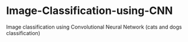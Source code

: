 # Image-Classification-using-CNN
Image classification using Convolutional Neural Network (cats and dogs classification)
